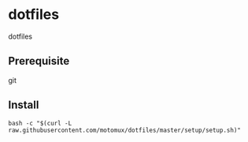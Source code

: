 # dotfiles
dotfiles

## Prerequisite
git

## Install
```bash -c "$(curl -L raw.githubusercontent.com/motomux/dotfiles/master/setup/setup.sh)"```

